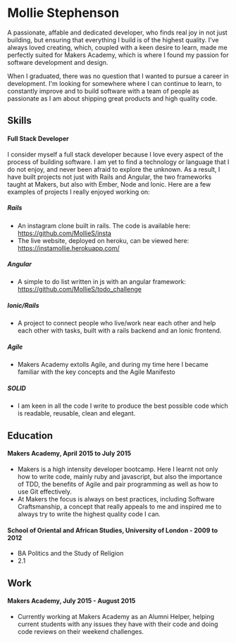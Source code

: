 # Mollie Stephenson

A passionate, affable and dedicated developer, who finds real joy in not just building, but ensuring that everything I build is of the highest quality.  I've always loved creating, which, coupled with a keen desire to learn, made me perfectly suited for Makers Academy, which is where I found my passion for software development and design.  

When I graduated, there was no question that I wanted to pursue a career in development.  I'm looking for somewhere where I can continue to learn, to constantly improve and to build software with a team of people as passionate as I am about shipping great products and high quality code.


## Skills

#### Full Stack Developer

I consider myself a full stack developer because I love every aspect of the process of building software.  I am yet to find a technology or language that I do not enjoy, and never been afraid to explore the unknown. As a result, I have built projects not just with Rails and Angular, the two frameworks taught at Makers, but also with Ember, Node and Ionic.  Here are a few examples of projects I really enjoyed working on:

##### Rails
- An instagram clone built in rails. The code is available here: https://github.com/MollieS/insta
- The live website, deployed on heroku, can be viewed here: https://instamollie.herokuapp.com/


##### Angular
- A simple to do list written in js with an angular framework: https://github.com/MollieS/todo_challenge


##### Ionic/Rails
- A project to connect people who live/work near each other and help each other with tasks, built with a rails backend and an Ionic frontend.


##### Agile
- Makers Academy extolls Agile, and during my time here I became familiar with the key concepts and the Agile Manifesto


##### SOLID
- I am keen in all the code I write to produce the best possible code which is readable, reusable, clean and elegant.


## Education

#### Makers Academy, April 2015 to July 2015
- Makers is a high intensity developer bootcamp.  Here I learnt not only how to write code, mainly ruby and javascript, but also the importance of TDD, the benefits of Agile and pair programming as well as how to use Git effectively.
- At Makers the focus is always on best practices, including Software Craftsmanship, a concept that really appeals to me and inspired me to always try to write the highest quality code I can.

#### School of Oriental and African Studies, University of London - 2009 to 2012

- BA Politics and the Study of Religion
- 2.1

## Work

#### Makers Academy, July 2015 - August 2015

- Currently working at Makers Academy as an Alumni Helper, helping current students with any issues they have with their code and doing code reviews on their weekend challenges.  

